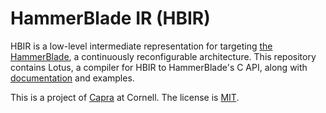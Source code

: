 HammerBlade IR (HBIR)
=====================

HBIR is a low-level intermediate representation for targeting [the HammerBlade][hb], a continuously reconfigurable architecture.
This repository contains Lotus, a compiler for HBIR to HammerBlade's C API, along with [documentation][docs] and examples.

[hb]: https://github.com/bespoke-silicon-group/bsg_manycore
[docs]: https://capra.cs.cornell.edu/hbir/

This is a project of [Capra][] at Cornell. The license is [MIT][].

[capra]: https://capra.cs.cornell.edu
[mit]: https://opensource.org/licenses/MIT
